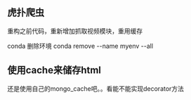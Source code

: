 ## 虎扑爬虫

重构之前代码，重新增加抓取视频模块，重用缓存

conda 删除环境 conda remove --name myenv --all

## 使用cache来储存html

还是使用自己的mongo_cache吧。。看能不能实现decorator方法